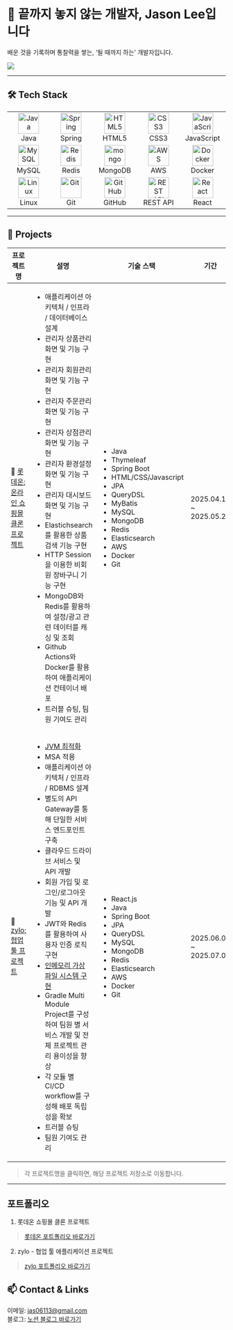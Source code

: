 <h1>👋 끝까지 놓지 않는 개발자, Jason Lee입니다</h1>

<p>배운 것을 기록하며 통찰력을 쌓는, ‘될 때까지 하는’ 개발자입니다.</p>

![](https://komarev.com/ghpvc/?username=id3ntity99)

---

## 🛠 Tech Stack

<table>
  <tr>
    <td align="center" width="96">
      <img src="https://skillicons.dev/icons?i=java" width="48" height="48" alt="Java" /><br>Java
    </td>
    <td align="center" width="96">
      <img src="https://skillicons.dev/icons?i=spring" width="48" height="48" alt="Spring" /><br>Spring
    </td>
    <td align="center" width="96">
      <img src="https://skillicons.dev/icons?i=html" width="48" height="48" alt="HTML5" /><br>HTML5
    </td>
    <td align="center" width="96">
      <img src="https://skillicons.dev/icons?i=css" width="48" height="48" alt="CSS3" /><br>CSS3
    </td>
    <td align="center" width="96">
      <img src="https://techstack-generator.vercel.app/js-icon.svg" width="48" height="48" alt="JavaScript" /><br>JavaScript
    </td>
  </tr>
  <tr>
    <td align="center" width="96">
      <img src="https://skillicons.dev/icons?i=mysql" width="48" height="48" alt="MySQL" /><br>MySQL
    </td>
    <td align="center" width="96">
      <img src="https://skillicons.dev/icons?i=redis" width="48" height="48" alt="Redis" /><br>Redis
    </td>
         <td align="center" width="96">
      <img src="https://skillicons.dev/icons?i=mongo" width="48" height="48" alt="mongo" />MongoDB
    </td>
    <td align="center" width="96">
      <img src="https://skillicons.dev/icons?i=aws" width="48" height="48" alt="AWS" /><br>AWS
    </td>
    <td align="center" width="96">
      <img src="https://techstack-generator.vercel.app/docker-icon.svg" width="48" height="48" alt="Docker" />Docker
    </td>
  </tr>
  <tr>
    <td align="center" width="96">
      <img src="https://skillicons.dev/icons?i=linux" width="48" height="48" alt="Linux" /><br>Linux
    </td>
    <td align="center" width="96">
      <img src="https://skillicons.dev/icons?i=git" width="48" height="48" alt="Git" /><br>Git
    </td>
    <td align="center" width="96">
      <img src="https://techstack-generator.vercel.app/github-icon.svg" width="48" height="48" alt="GitHub" /><br>GitHub
    </td>
    <td align="center" width="96">
      <img src="https://techstack-generator.vercel.app/restapi-icon.svg" width="48" height="48" alt="REST API" /><br>REST API
    </td>
    <td align="center" width="96">
      <img src="https://skillicons.dev/icons?i=react" width="48" height="48" alt="React" /><br>React
    </td>
  </tr>
</table>

---

## 🔗 Projects

| 프로젝트명 | 설명 | 기술 스택 | 기간 |
|-----------|------|-----------|------|
| 🛒 [롯데온: 온라인 쇼핑몰 클론 프로젝트](https://github.com/id3ntity99/lotte1-lotteon-project-team1) | <ul><li>애플리케이션 아키텍처 / 인프라 / 데이터베이스 설계</li><li>관리자 상품관리 화면 및 기능 구현</li><li>관리자 회원관리 화면 및 기능 구현</li><li>관리자 주문관리 화면 및 기능 구현</li><li>관리자 상점관리 화면 및 기능 구현</li><li>관리자 환경설정 화면 및 기능 구현</li><li>관리자 대시보드 화면 및 기능 구현</li><li>Elastichsearch를 활용한 상품 검색 기능 구현</li><li>HTTP Session을 이용한 비회원 장바구니 기능 구현</li><li>MongoDB와 Redis를 활용하여 설정/광고 관련 데이터를 캐싱 및 조회</li><li>Github Actions와 Docker를 활용하여 애플리케이션 컨테이너 배포</li><li>트러블 슈팅, 팀원 기여도 관리</li></ul> | <ul><li>Java</li><li>Thymeleaf</li><li>Spring Boot</li><li>HTML/CSS/Javascript</li><li>JPA</li><li>QueryDSL</li><li>MyBatis</li><li>MySQL</li><li>MongoDB</li> <li>Redis</li><li>Elasticsearch</li><li>AWS</li><li>Docker</li><li>Git</li></ul>|  2025.04.18 ~ 2025.05.20 |
| 🧩 [zylo: 협업 툴 프로젝트](https://github.com/greenlotte6/lotte2-community-app-project-team4) | <ul><li>[JVM 최적화](https://www.notion.so/211da2f3336280f2a653fcafa640f8db?source=copy_link)</li><li>MSA 적용</li><li>애플리케이션 아키텍처 / 인프라 / RDBMS 설계</li><li>별도의 API Gateway를 통해 단일한 서비스 엔드포인트 구축</li><li>클라우드 드라이브 서비스 및 API 개발</li><li>회원 가입 및 로그인/로그아웃 기능 및 API 개발</li><li>JWT와 Redis를 활용하여 사용자 인증 로직 구현</li><li>[인메모리 가상 파일 시스템 구현](https://www.notion.so/In-memory-217da2f3336280e1839cce7cc9331007?source=copy_link)</li><li>Gradle Multi Module Project를 구성하여 팀원 별 서비스 개발 및 전체 프로젝트 관리 용이성을 향상</li><li>각 모듈 별 CI/CD workflow를 구성해 배포 독립성을 확보</li><li>트러블 슈팅</li><li>팀원 기여도 관리</li></ul>|<ul><li>React.js</li><li>Java</li><li>Spring Boot</li><li>JPA</li><li>QueryDSL</li><li>MySQL</li><li>MongoDB</li> <li>Redis</li><li>Elasticsearch</li><li>AWS</li><li>Docker</li><li>Git</li></ul>| 2025.06.05 ~ 2025.07.01 |


> 각 프로젝트명을 클릭하면, 해당 프로젝트 저장소로 이동합니다.
---

## 포트폴리오
1. 롯데온 쇼핑몰 클론 프로젝트
> [롯데온 포트폴리오 바로가기](https://www.notion.so/21cda2f333628047af3be119efc4c0f6?source=copy_link)

2. zylo - 협업 툴 애플리케이션 프로젝트
> [zylo 포트폴리오 바로가기 <br/>](https://www.notion.so/zylo-21cda2f333628047af3be119efc4c0f6?source=copy_link)

## 📫 Contact & Links
이메일: jas06113@gmail.com <br/>
블로그: [노션 블로그 바로가기](https://www.notion.so/Jason-Lee-188da2f3336280e9a6e3f0bc8b8184f9?source=copy_link)
